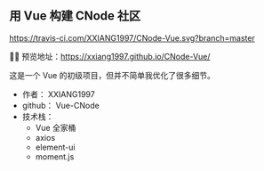 ## 用 Vue 构建 CNode 社区

https://travis-ci.com/XXIANG1997/CNode-Vue.svg?branch=master

🚀🚀 预览地址：https://xxiang1997.github.io/CNode-Vue/

这是一个 Vue 的初级项目，但并不简单我优化了很多细节。

-   作者： XXIANG1997
-   github： Vue-CNode
-   技术栈：
    -   Vue 全家桶
    -   axios
    -   element-ui
    -   moment.js
